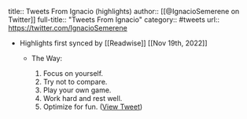 title:: Tweets From Ignacio (highlights)
author:: [[@IgnacioSemerene on Twitter]]
full-title:: "Tweets From Ignacio"
category:: #tweets
url:: https://twitter.com/IgnacioSemerene

- Highlights first synced by [[Readwise]] [[Nov 19th, 2022]]
	- The Way: 
	  
	  1. Focus on yourself. 
	  2. Try not to compare. 
	  3. Play your own game. 
	  4. Work hard and rest well.
	  5. Optimize for fun. ([View Tweet](https://twitter.com/IgnacioSemerene/status/1572600579674804229))